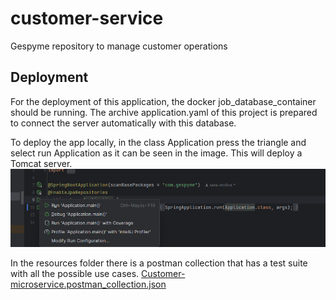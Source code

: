 # customer-service

Gespyme repository to manage customer operations

## Deployment
For the deployment of this application, the docker job_database_container should be running. The archive application.yaml of this project is prepared to connect the server automatically with this database.

To deploy the app locally, in the class Application press the triangle and select run Application as it can be seen in the image. This will deploy a Tomcat server.
![img.png](img.png)

In the resources folder there is a postman collection that has a test suite with all the possible use cases. [Customer-microservice.postman_collection.json](src%2Fmain%2Fresources%2FCustomer-microservice.postman_collection.json)